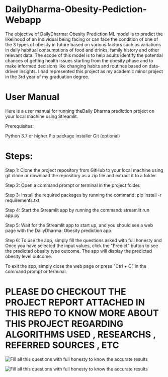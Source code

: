 # DailyDharma-Obesity-Pediction-Webapp

The objective of DailyDharma: Obesity Prediction ML model is to predict the likelihood of an individual  being facing or can face the condition of one of the 3 types of obesity in future based on various factors such as variations in daily habitual consumptions of food and drinks, family history  and other relevant data. The scope of this model is to help adults  identify the  potential chances of getting health issues starting from the obesity phase and to make informed decisions like changing habits and routines based on data-driven insights. I had represented this project as my academic minor project in the 3rd year of my graduation degree. 

# User Manual 

Here is a user manual for running theDaily Dharma  prediction project on your local machine using Streamlit.

Prerequisites:

Python 3.7 or higher Pip package installer Git (optional)

# Steps:

Step 1: Clone the project repository from GitHub to your local machine using git clone or download the repository as a zip file and extract it to a folder.

Step 2: Open a command prompt or terminal in the project folder.

Step 3: Install the required packages by running the command: pip install -r requirements.txt

Step 4: Start the Streamlit app by running the command: streamlit run app.py

Step 5: Wait for the Streamlit app to start up, and you should see a web page with the DailyDharma: Obesity prediction app.

Step 6: To use the app, simply fill the questions asked with full honesty and 
Once you have selected the input values, click the "Predict" button to see the predicted  obesity type outcome.
The app will display the predicted  obesity level  outcome.

To exit the app, simply close the web page or press "Ctrl + C" in the command prompt or terminal.

# PLEASE DO CHECKOUT THE PROJECT REPORT ATTACHED IN THIS REPO TO KNOW MORE ABOUT THIS PROJECT REGARDING ALGORITHMS USED , RESEARCHS , REFERRED SOURCES , ETC 


![Fill all this questions with full honesty to know the accurate results](https://github.com/centralperkgithub/DailyDharma-Obesity-Pediction-Webapp/assets/112709916/919dae9f-cdd8-4ec5-8641-576592f9101c)

![Fill all this questions with full honesty to know the accurate results](https://github.com/centralperkgithub/DailyDharma-Obesity-Pediction-Webapp/assets/112709916/dbc816a4-e25e-49b4-9c7b-13b3174ec00f)





